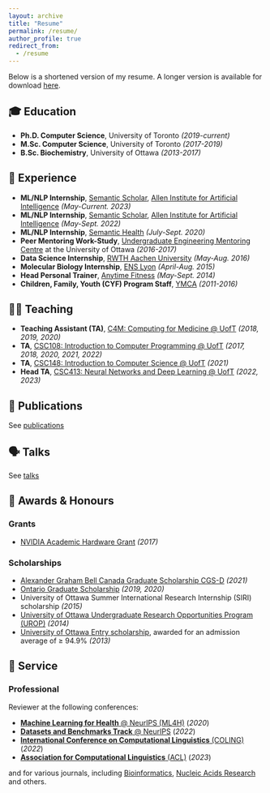 ```yaml
---
layout: archive
title: "Resume"
permalink: /resume/
author_profile: true
redirect_from:
  - /resume
---
```


Below is a shortened version of my resume. A longer version is available for download [here](../files/resume.pdf).

## 🎓 Education

- __Ph.D. Computer Science__, University of Toronto _(2019-current)_
- __M.Sc. Computer Science__, University of Toronto _(2017-2019)_
- __B.Sc. Biochemistry__, University of Ottawa _(2013-2017)_

## 💼 Experience

- __ML/NLP Internship__, [Semantic Scholar](https://www.semanticscholar.org/about), [Allen Institute for Artificial Intelligence](https://allenai.org/) _(May-Current. 2023)_
- __ML/NLP Internship__, [Semantic Scholar](https://www.semanticscholar.org/about), [Allen Institute for Artificial Intelligence](https://allenai.org/) _(May-Sept. 2022)_
- __ML/NLP Internship__, [Semantic Health](https://www.semantichealth.ai/) _(July-Sept. 2020)_
- __Peer Mentoring Work-Study__, [Undergraduate Engineering Mentoring Centre](https://www.uottawa.ca/faculty-engineering/student-experience/mentoring) at the University of Ottawa _(2016-2017)_
- __Data Science Internship__, [RWTH Aachen University](https://www.rwth-aachen.de/go/id/a/?lidx=1) _(May-Aug. 2016)_
- __Molecular Biology Internship__, [ENS Lyon](http://www.ens-lyon.fr/en/) _(April-Aug. 2015)_
- __Head Personal Trainer__, [Anytime Fitness](https://www.anytimefitness.com/gyms/3398/Port-Perry-ON-L9L-1V4/?utm_source=google&utm_medium=local&utm_campaign=localmaps&utm_content=3398) _(May-Sept. 2014)_
- __Children, Family, Youth (CYF) Program Staff__, [YMCA](https://ymcagta.org/find-a-y/oshawa-ymca) _(2011-2016)_

## 🧑‍🏫 Teaching 

- __Teaching Assistant (TA)__, [C4M: Computing for Medicine @ UofT](https://c4m-uoft.github.io/) _(2018, 2019, 2020)_
- __TA__, [CSC108: Introduction to Computer Programming @ UofT](https://artsci.calendar.utoronto.ca/course/csc108h1) _(2017, 2018, 2020, 2021, 2022)_
- __TA__, [CSC148: Introduction to Computer Science @ UofT](https://artsci.calendar.utoronto.ca/course/csc148h1) _(2021)_
- __Head TA__, [CSC413: Neural Networks and Deep Learning @ UofT](https://artsci.calendar.utoronto.ca/course/csc413h1) _(2022, 2023)_

## 📄 Publications

See [publications](../publications)

## 🗣️ Talks

See [talks](../talks)
  
## 🏅 Awards & Honours

### Grants

- [NVIDIA Academic Hardware Grant](https://mynvidia.force.com/HardwareGrant/s/Application) _(2017)_

### Scholarships

- [Alexander Graham Bell Canada Graduate Scholarship CGS-D](https://www.nserc-crsng.gc.ca/Students-Etudiants/PG-CS/BellandPostgrad-BelletSuperieures_eng.asp) _(2021)_
- [Ontario Graduate Scholarship](https://osap.gov.on.ca/OSAPPortal/en/A-ZListofAid/PRDR019245.html) _(2019, 2020)_
- University of Ottawa Summer International Research Internship (SIRI) scholarship _(2015)_
- [University of Ottawa Undergraduate Research Opportunities Program (UROP)](https://www.uottawa.ca/research-innovation/international-research-experiential-learning/undergraduate-research-opportunity-program) _(2014)_
- [University of Ottawa Entry scholarship](https://www.uottawa.ca/study/fees-financial-support/scholarships-awards-overview/undergraduate-scholarships-archive), awarded for an admission average of $\ge$ 94.9% _(2013)_

## 🤝 Service

### Professional

Reviewer at the following conferences:

- [__Machine Learning for Health__ @ NeurIPS (ML4H)](https://ml4health.github.io/2022/) (_2020_)
- [__Datasets and Benchmarks Track__ @ NeurIPS](https://neurips.cc/Conferences/2022/CallForDatasetsBenchmarks) (_2022_)
- [__International Conference on Computational Linguistics__ (COLING)](https://aclanthology.org/events/coling-2022/) (_2022_)
- [__Association for Computational Linguistics__ (ACL)](https://aclanthology.org/venues/acl/) (_2023_)

and for various journals, including [Bioinformatics](https://academic.oup.com/bioinformatics), [Nucleic Acids Research](https://academic.oup.com/nar) and others.
